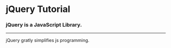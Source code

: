 # jQuery Tutorial

### jQuery is a JavaScript Library.
--------------------------

jQuery gratly simplifies js programming.
